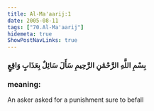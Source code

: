 ```yaml
---
title: Al-Ma'aarij:1
date: 2005-08-11
tags: ["70.Al-Ma'aarij"]
hidemeta: true 
ShowPostNavLinks: true 
---
```

### بِسْمِ اللَّهِ الرَّحْمَٰنِ الرَّحِيمِ سَأَلَ سَائِلٌ بِعَذَابٍ وَاقِعٍ
### meaning: 
An asker asked for a punishment sure to befall
